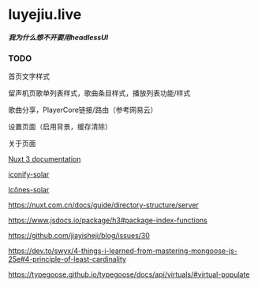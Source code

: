 # luyejiu.live

***我为什么想不开要用headlessUI***

### TODO

首页文字样式

留声机页歌单列表样式，歌曲条目样式，播放列表功能/样式

歌曲分享，PlayerCore链接/路由（参考网易云）

设置页面（启用背景，缓存清除）

关于页面

[Nuxt 3 documentation](https://nuxt.com/docs/getting-started/introduction)

[iconify-solar](https://icon-sets.iconify.design/solar)

[Icônes-solar](https://icones.netlify.app/collection/solar)

https://nuxt.com.cn/docs/guide/directory-structure/server

https://www.jsdocs.io/package/h3#package-index-functions

https://github.com/jiayisheji/blog/issues/30

https://dev.to/swyx/4-things-i-learned-from-mastering-mongoose-js-25e#4-principle-of-least-cardinality

https://typegoose.github.io/typegoose/docs/api/virtuals/#virtual-populate